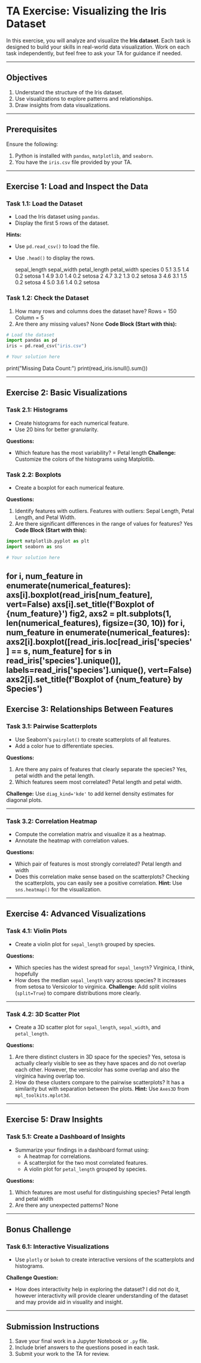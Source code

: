 # TA Exercise: Visualizing the Iris Dataset

In this exercise, you will analyze and visualize the **Iris dataset**. Each task is designed to build your skills in real-world data visualization. Work on each task independently, but feel free to ask your TA for guidance if needed.

---

## Objectives

1. Understand the structure of the Iris dataset.
2. Use visualizations to explore patterns and relationships.
3. Draw insights from data visualizations.

---

## Prerequisites

Ensure the following:
1. Python is installed with `pandas`, `matplotlib`, and `seaborn`.
2. You have the `iris.csv` file provided by your TA.

---

## Exercise 1: Load and Inspect the Data

### **Task 1.1: Load the Dataset**
- Load the Iris dataset using `pandas`.
- Display the first 5 rows of the dataset.

**Hints:**
- Use `pd.read_csv()` to load the file.
- Use `.head()` to display the rows.

   sepal_length  sepal_width  petal_length  petal_width species
0           5.1          3.5           1.4          0.2  setosa
1           4.9          3.0           1.4          0.2  setosa
2           4.7          3.2           1.3          0.2  setosa
3           4.6          3.1           1.5          0.2  setosa
4           5.0          3.6           1.4          0.2  setosa

### **Task 1.2: Check the Dataset**
1. How many rows and columns does the dataset have?
Rows = 150
Column = 5
2. Are there any missing values?
None
**Code Block (Start with this):**
```python
# Load the dataset
import pandas as pd
iris = pd.read_csv("iris.csv")

# Your solution here
```
print("Missing Data Count:")
print(read_iris.isnull().sum())

---

## Exercise 2: Basic Visualizations

### **Task 2.1: Histograms**
- Create histograms for each numerical feature.
- Use 20 bins for better granularity.

**Questions:**
- Which feature has the most variability?
= Petal length
**Challenge:** Customize the colors of the histograms using Matplotlib.



### **Task 2.2: Boxplots**
- Create a boxplot for each numerical feature.

**Questions:**
1. Identify features with outliers.
Features with outliers: Sepal Length, Petal Length, and Petal Width.
2. Are there significant differences in the range of values for features?
Yes
**Code Block (Start with this):**
```python
import matplotlib.pyplot as plt
import seaborn as sns

# Your solution here
```
for i, num_feature in enumerate(numerical_features):
    axs[i].boxplot(read_iris[num_feature], vert=False)
    axs[i].set_title(f'Boxplot of {num_feature}')
fig2, axs2 = plt.subplots(1, len(numerical_features), figsize=(30, 10))
for i, num_feature in enumerate(numerical_features):
    axs2[i].boxplot([read_iris.loc[read_iris['species'] == s, num_feature] for s in read_iris['species'].unique()], 
                    labels=read_iris['species'].unique(), vert=False)
    axs2[i].set_title(f'Boxplot of {num_feature} by Species')
---

## Exercise 3: Relationships Between Features

### **Task 3.1: Pairwise Scatterplots**
- Use Seaborn's `pairplot()` to create scatterplots of all features.
- Add a color hue to differentiate species.

**Questions:**
1. Are there any pairs of features that clearly separate the species?
Yes, petal width and the petal length.
2. Which features seem most correlated?
Petal length and petal width.


**Challenge:** Use `diag_kind='kde'` to add kernel density estimates for diagonal plots.

---

### **Task 3.2: Correlation Heatmap**
- Compute the correlation matrix and visualize it as a heatmap.
- Annotate the heatmap with correlation values.

**Questions:**
- Which pair of features is most strongly correlated?
Petal length and width
- Does this correlation make sense based on the scatterplots?
Checking the scatterplots, you can easily see a positive correlation.
**Hint:** Use `sns.heatmap()` for the visualization.

---

## Exercise 4: Advanced Visualizations

### **Task 4.1: Violin Plots**
- Create a violin plot for `sepal_length` grouped by species.

**Questions:**
- Which species has the widest spread for `sepal_length`?
Virginica, I think, hopefully
- How does the median `sepal_length` vary across species?
It increases from setosa to Versicolor to virginica.
**Challenge:** Add split violins (`split=True`) to compare distributions more clearly.

---

### **Task 4.2: 3D Scatter Plot**
- Create a 3D scatter plot for `sepal_length`, `sepal_width`, and `petal_length`.

**Questions:**
1. Are there distinct clusters in 3D space for the species?
Yes, setosa is actually clearly visible to see as they have spaces and do not overlap each other.
However, the versicolor has some overlap and also the virginica having overlap too.
2. How do these clusters compare to the pairwise scatterplots?
It has a similarity but with separation between the plots.
**Hint:** Use `Axes3D` from `mpl_toolkits.mplot3d`.

---

## Exercise 5: Draw Insights

### **Task 5.1: Create a Dashboard of Insights**
- Summarize your findings in a dashboard format using:
  - A heatmap for correlations.
  - A scatterplot for the two most correlated features.
  - A violin plot for `petal_length` grouped by species.

**Questions:**
1. Which features are most useful for distinguishing species?
Petal length and petal width
2. Are there any unexpected patterns?
None

---

## Bonus Challenge

### **Task 6.1: Interactive Visualizations**
- Use `plotly` or `bokeh` to create interactive versions of the scatterplots and histograms.

**Challenge Question:**
- How does interactivity help in exploring the dataset?
I did not do it, however interactivity will provide clearer understanding of the dataset and may provide aid in visuality and insight.
---

## Submission Instructions

1. Save your final work in a Jupyter Notebook or `.py` file.
2. Include brief answers to the questions posed in each task.
3. Submit your work to the TA for review.
